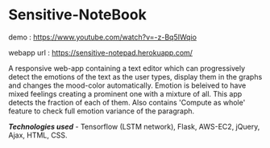 # Sensitive-NoteBook

demo : https://www.youtube.com/watch?v=-z-Bq5IWqio

webapp url : https://sensitive-notepad.herokuapp.com/

A responsive web-app containing a text editor which can progressively detect the emotions of the text as the user types, display them in the graphs and changes the mood-color automatically. 
Emotion is beleived to have mixed feelings creating a prominent one with a mixture of all. This app detects the fraction of each of them. 
Also contains 'Compute as whole' feature to check full emotion variance of the paragraph.

***Technologies used*** - Tensorflow (LSTM network), Flask, AWS-EC2, jQuery, Ajax, HTML, CSS.
